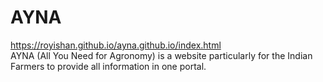 # AYNA
https://royishan.github.io/ayna.github.io/index.html
<br>
AYNA (All You Need for Agronomy) is a website particularly for the Indian Farmers to provide all information in one portal.
